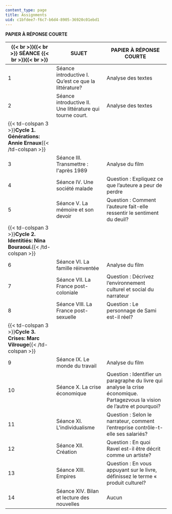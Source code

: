```yaml
---
content_type: page
title: Assignments
uid: c1bfdee7-f6c7-b6d4-8905-36920c01ebd1
---
```


**PAPIER À RÉPONSE COURTE**

|  {{< br >}}{{< br >}} SÉANCE {{< br >}}{{< br >}}  | SUJET | PAPIER À RÉPONSE COURTE |
| --- | --- | --- |
| 1 | Séance introductive I. Qu’est ce que la littérature? | Analyse des textes |
| 2 | Séance introductive II. Une littérature qui tourne court. | Analyse des textes |
| {{< td-colspan 3 >}}**Cycle 1. Générations: Annie Ernaux**{{< /td-colspan >}} |||
| 3 | Séance III. Transmettre : l'après 1989 | Analyse du film |
| 4 | Séance IV. Une société malade | Question : Expliquez ce que l’auteure a peur de perdre |
| 5 | Séance V. La mémoire et son devoir | Question : Comment l’auteure fait-elle ressentir le sentiment du deuil? |
| {{< td-colspan 3 >}}**Cycle 2. Identitiés: Nina Bouraoui.**{{< /td-colspan >}} |||
| 6 | Séance VI. La famille réinventée | Analyse du film |
| 7 | Séance VII. La France post-coloniale | Question : Décrivez l’environnement culturel et social du narrateur |
| 8 | Séance VIII. La France post-sexuelle | Question : Le personnage de Sami est-il réel? |
| {{< td-colspan 3 >}}**Cycle 3. Crises: Marc Vilrouge**{{< /td-colspan >}} |||
| 9 | Séance IX. Le monde du travail | Analyse du film |
| 10 | Séance X. La crise économique | Question : Identifier un paragraphe du livre qui analyse la crise économique. Partagezvous la vision de l’autre et pourquoi? |
| 11 | Séance XI. L'individualisme | Question : Selon le narrateur, comment l’entreprise contrôle-t-elle ses salariés? |
| 12 | Séance XII. Création | Question : En quoi Ravel est-il être décrit comme un artiste? |
| 13 | Séance XIII. Empires | Question : En vous appuyant sur le livre, définissez le terme « produit culturel? |
| 14 | Séance XIV. Bilan et lecture des nouvelles | Aucun